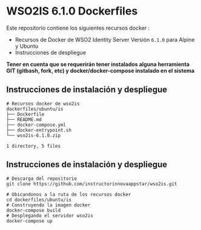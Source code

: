 # WSO2IS 6.1.0 Dockerfiles

Este repositorio contiene los siguientes recursos docker : 
- Recursos de Docker de WSO2 Identity Server Versión `6.1.0` para Alpine y Ubuntu
- Instrucciones de despliegue

**Tener en cuenta que se requerirán tener instalados alguna herramienta GIT (gitbash, fork, etc) y docker/docker-compose instalado en el sistema**

## Instrucciones de instalación y despliegue
```shell
# Recursos docker de wso2is
dockerfiles/ubuntu/is
├── Dockerfile
├── README.md
├── docker-compose.yml
├── docker-entrypoint.sh
└── wso2is-6.1.0.zip

1 directory, 5 files
```
## Instrucciones de instalación y despliegue
```shell
# Descarga del repositorio
git clone https://github.com/instructorinnovaappstar/wso2is.git
```
```shell
# Ubicandonos a la ruta de los recursos docker
cd dockerfiles/ubuntu/is
# Construyendo la imagen docker
docker-compose build
# Desplegando el servidor wso2is 
docker-compose up
```
